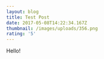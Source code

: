 ```yaml
---
layout: blog
title: Test Post
date: 2017-05-08T14:22:34.167Z
thumbnail: /images/uploads/356.png
rating: '5'
---
```

Hello!
